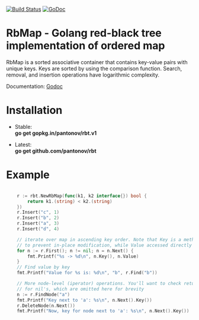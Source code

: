 [![Build Status](https://travis-ci.org/pantonov/rbt.svg)](https://travis-ci.org/pantonov/rbt) [![GoDoc](https://godoc.org/github.com/pantonov/rbt?status.svg)](https://godoc.org/github.com/pantonov/rbt)

# RbMap - Golang red-black tree implementation of ordered map 

RbMap is a sorted associative container that contains key-value pairs with unique keys. Keys are sorted by using the comparison function. Search, removal, and insertion operations have logarithmic complexity.

Documentation: [Godoc](http://godoc.org/github.com/pantonov/rbt)

# Installation
* Stable:  
    **go get gopkg.in/pantonov/rbt.v1**

* Latest:  
    **go get github.com/pantonov/rbt**

# Example

```go

    r := rbt.NewRbMap(func(k1, k2 interface{}) bool {
        return k1.(string) < k2.(string)
    })
    r.Insert("c", 1)
    r.Insert("b", 2)
    r.Insert("a", 3)
    r.Insert("d", 4)

    // iterate over map in ascending key order. Note that Key is a method,
    // to prevent in-place modification, while Value accessed directly
    for n := r.First(); n != nil; n = n.Next() {
        fmt.Printf("%s -> %d\n", n.Key(), n.Value)
    }
    // Find value by key
    fmt.Printf("Value for %s is: %d\n", "b", r.Find("b"))

    // More node-level (iperator) operations. You'll want to check return values
    // for nil's, which are omitted here for brevity
    n := r.FindNode("a")
    fmt.Printf("Key next to 'a': %s\n", n.Next().Key())
    r.DeleteNode(n.Next())
    fmt.Printf("Now, key for node next to 'a': %s\n", n.Next().Key())
```
